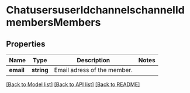 # ChatusersuserIdchannelschannelIdmembersMembers

## Properties
Name | Type | Description | Notes
------------ | ------------- | ------------- | -------------
**email** | **string** | Email adress of the member. | 

[[Back to Model list]](../README.md#documentation-for-models) [[Back to API list]](../README.md#documentation-for-api-endpoints) [[Back to README]](../README.md)


